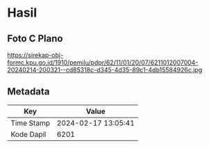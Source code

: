 # Hasil

## Foto C Plano

https://sirekap-obj-formc.kpu.go.id/1910/pemilu/pdpr/62/11/01/20/07/6211012007004-20240214-200321--cd85318c-d345-4d35-89c1-4db15584926c.jpg


## Metadata

| Key        | Value               |
| ---------- | ------------------- |
| Time Stamp | 2024-02-17 13:05:41 |
| Kode Dapil | 6201                |



